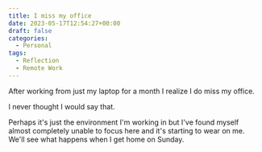 ```yaml
---
title: I miss my office
date: 2023-05-17T12:54:27+00:00
draft: false
categories:
  - Personal
tags:
  - Reflection
  - Remote Work
---
```


After working from just my laptop for a month I realize I do miss my office.

I never thought I would say that.

Perhaps it's just the environment I'm working in but I've found myself almost completely unable to focus here and it's starting to wear on me. We'll see what happens when I get home on Sunday.